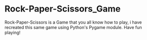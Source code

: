 # Rock-Paper-Scissors_Game
Rock-Paper-Scissors is a Game that you all know how to play, i have recreated this same game using Python's Pygame module. Have fun playing!
